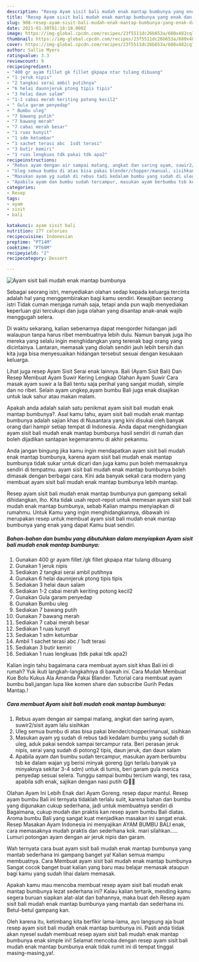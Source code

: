 ```yaml
---
description: "Resep Ayam sisit bali mudah enak mantap bumbunya yang enak dan Mudah Dibuat"
title: "Resep Ayam sisit bali mudah enak mantap bumbunya yang enak dan Mudah Dibuat"
slug: 908-resep-ayam-sisit-bali-mudah-enak-mantap-bumbunya-yang-enak-dan-mudah-dibuat
date: 2021-01-30T01:18:18.000Z
image: https://img-global.cpcdn.com/recipes/23f5511dc26b653a/680x482cq70/ayam-sisit-bali-mudah-enak-mantap-bumbunya-foto-resep-utama.jpg
thumbnail: https://img-global.cpcdn.com/recipes/23f5511dc26b653a/680x482cq70/ayam-sisit-bali-mudah-enak-mantap-bumbunya-foto-resep-utama.jpg
cover: https://img-global.cpcdn.com/recipes/23f5511dc26b653a/680x482cq70/ayam-sisit-bali-mudah-enak-mantap-bumbunya-foto-resep-utama.jpg
author: Sallie Myers
ratingvalue: 3.3
reviewcount: 9
recipeingredient:
- "400 gr ayam fillet gk fillet gkpapa ntar tulang dibuang"
- "1 jeruk nipis"
- "2 tangkai serai ambil putihnya"
- "6 helai daunnjeruk ptong tipis tipis"
- "3 helai daun salam"
- "1-2 cabai merah keriting potong kecil2"
- " Gula garam penyedap"
- " Bumbu uleg"
- "7 bawang putih"
- "7 bawang merah"
- "7 cabai merah besar"
- "1 ruas kunyit"
- "1 sdm ketumbar"
- "1 sachet terasi abc  1sdt terasi"
- "3 butir kemiri"
- "1 ruas lengkuas tdk pakai tdk apa2"
recipeinstructions:
- "Rebus ayam dengan air sampai matang, angkat dan saring ayam, suwir2/sisit ayam lalu sisihkan"
- "Uleg semua bumbu di atas bisa pakai blender/chopper/manual, sisihkan"
- "Masukan ayam yg sudah di rebus tadi kedalam bumbu yang sudah di uleg, aduk pakai sendok sampai tercampur rata. Beri perasan jeruk nipis, serai yang sudah di potong2 tipis, daun jeruk, dan daun salam"
- "Apabila ayam dan bumbu sudah tercampur, masukan ayam berbumbu tsb ke dalam wajan yg berisi minyak goreng (jgn terlalu banyak ya minyaknya sekitar 3-4 sdm) untuk di tumis, beri garam gula merica penyedap sesuai selera. Tunggu sampai bumbu tercium wangi, tes rasa, apabila sdh enak, sajikan dengan nasi putih 😋💪🏻"
categories:
- Resep
tags:
- ayam
- sisit
- bali

katakunci: ayam sisit bali 
nutrition: 277 calories
recipecuisine: Indonesian
preptime: "PT14M"
cooktime: "PT60M"
recipeyield: "2"
recipecategory: Dessert

---
```



![Ayam sisit bali mudah enak mantap bumbunya](https://img-global.cpcdn.com/recipes/23f5511dc26b653a/680x482cq70/ayam-sisit-bali-mudah-enak-mantap-bumbunya-foto-resep-utama.jpg)

Sebagai seorang istri, menyediakan olahan sedap kepada keluarga tercinta adalah hal yang menggembirakan bagi kamu sendiri. Kewajiban seorang istri Tidak cuman menjaga rumah saja, tetapi anda pun wajib menyediakan keperluan gizi tercukupi dan juga olahan yang disantap anak-anak wajib menggugah selera.

Di waktu  sekarang, kalian sebenarnya dapat mengorder hidangan jadi walaupun tanpa harus ribet membuatnya lebih dulu. Namun banyak juga lho mereka yang selalu ingin menghidangkan yang terenak bagi orang yang dicintainya. Lantaran, memasak yang diolah sendiri jauh lebih bersih dan kita juga bisa menyesuaikan hidangan tersebut sesuai dengan kesukaan keluarga. 

Lihat juga resep Ayam Sisit Serai enak lainnya. Bali (Ayam Sisit Bali) Dan Resep Membuat Ayam Suwir Kering Lengkap Olahan Ayam Suwir Cara masak ayam suwir a la Bali tentu saja perihal yang sangat mudah, simple dan no ribet. Selain ayam ungkep,ayam bumbu Bali juga enak disajikan untuk lauk sahur atau makan malam.

Apakah anda adalah salah satu penikmat ayam sisit bali mudah enak mantap bumbunya?. Asal kamu tahu, ayam sisit bali mudah enak mantap bumbunya adalah sajian khas di Nusantara yang kini disukai oleh banyak orang dari hampir setiap tempat di Indonesia. Anda dapat menghidangkan ayam sisit bali mudah enak mantap bumbunya hasil sendiri di rumah dan boleh dijadikan santapan kegemaranmu di akhir pekanmu.

Anda jangan bingung jika kamu ingin mendapatkan ayam sisit bali mudah enak mantap bumbunya, karena ayam sisit bali mudah enak mantap bumbunya tidak sukar untuk dicari dan juga kamu pun boleh memasaknya sendiri di tempatmu. ayam sisit bali mudah enak mantap bumbunya boleh dimasak dengan berbagai cara. Kini ada banyak sekali cara modern yang membuat ayam sisit bali mudah enak mantap bumbunya lebih mantap.

Resep ayam sisit bali mudah enak mantap bumbunya pun gampang sekali dihidangkan, lho. Kita tidak usah repot-repot untuk memesan ayam sisit bali mudah enak mantap bumbunya, sebab Kalian mampu menyiapkan di rumahmu. Untuk Kamu yang ingin menghidangkannya, dibawah ini merupakan resep untuk membuat ayam sisit bali mudah enak mantap bumbunya yang enak yang dapat Kamu buat sendiri.

<!--inarticleads1-->

##### Bahan-bahan dan bumbu yang dibutuhkan dalam menyiapkan Ayam sisit bali mudah enak mantap bumbunya:

1. Gunakan 400 gr ayam fillet /gk fillet gkpapa ntar tulang dibuang
1. Gunakan 1 jeruk nipis
1. Sediakan 2 tangkai serai ambil putihnya
1. Gunakan 6 helai daunnjeruk ptong tipis tipis
1. Sediakan 3 helai daun salam
1. Sediakan 1-2 cabai merah keriting potong kecil2
1. Gunakan  Gula garam penyedap
1. Gunakan  Bumbu uleg
1. Sediakan 7 bawang putih
1. Gunakan 7 bawang merah
1. Sediakan 7 cabai merah besar
1. Sediakan 1 ruas kunyit
1. Sediakan 1 sdm ketumbar
1. Ambil 1 sachet terasi abc / 1sdt terasi
1. Sediakan 3 butir kemiri
1. Sediakan 1 ruas lengkuas (tdk pakai tdk apa2)


Kalian ingin tahu bagaimana cara membuat ayam sisit khas Bali ini di rumah? Yuk ikuti langkah-langkahnya di bawah ini. Cara Mudah Membuat Kue Bolu Kukus Ala Amanda Pakai Blander. Tutorial cara membuat ayam bumbu bali,jangan lupa like komen share dan subscribe Gurih Pedas Mantap.! 

<!--inarticleads2-->

##### Cara membuat Ayam sisit bali mudah enak mantap bumbunya:

1. Rebus ayam dengan air sampai matang, angkat dan saring ayam, suwir2/sisit ayam lalu sisihkan
1. Uleg semua bumbu di atas bisa pakai blender/chopper/manual, sisihkan
1. Masukan ayam yg sudah di rebus tadi kedalam bumbu yang sudah di uleg, aduk pakai sendok sampai tercampur rata. Beri perasan jeruk nipis, serai yang sudah di potong2 tipis, daun jeruk, dan daun salam
1. Apabila ayam dan bumbu sudah tercampur, masukan ayam berbumbu tsb ke dalam wajan yg berisi minyak goreng (jgn terlalu banyak ya minyaknya sekitar 3-4 sdm) untuk di tumis, beri garam gula merica penyedap sesuai selera. Tunggu sampai bumbu tercium wangi, tes rasa, apabila sdh enak, sajikan dengan nasi putih 😋💪🏻


Olahan Ayam Ini Lebih Enak dari Ayam Goreng. resep dapur mantul. Resep ayam bumbu Bali ini ternyata tidaklah terlalu sulit, karena bahan dan bumbu yang digunakan cukup sederhana, jadi untuk membuatnya sendiri di Bagaimana, cukup mudah dan praktis kan resep ayam bumbu Bali diatas. Aroma bumbu Bali yang sangat kuat menjadikan masakan ini sangat enak. Resep Masakan Ayam Indonesia ini menyajikan AYAM BUMBU BALI enak, cara memasaknya mudah praktis dan sederhana kok. mari silahkan….. Lumuri potongan ayam dengan air jeruk nipis dan garam. 

Wah ternyata cara buat ayam sisit bali mudah enak mantap bumbunya yang mantab sederhana ini gampang banget ya! Kalian semua mampu membuatnya. Cara Membuat ayam sisit bali mudah enak mantap bumbunya Sangat cocok banget buat kalian yang baru mau belajar memasak ataupun bagi kamu yang sudah lihai dalam memasak.

Apakah kamu mau mencoba membuat resep ayam sisit bali mudah enak mantap bumbunya lezat sederhana ini? Kalau kalian tertarik, mending kamu segera buruan siapkan alat-alat dan bahannya, maka buat deh Resep ayam sisit bali mudah enak mantap bumbunya yang mantab dan sederhana ini. Betul-betul gampang kan. 

Oleh karena itu, ketimbang kita berfikir lama-lama, ayo langsung aja buat resep ayam sisit bali mudah enak mantap bumbunya ini. Pasti anda tiidak akan nyesel sudah membuat resep ayam sisit bali mudah enak mantap bumbunya enak simple ini! Selamat mencoba dengan resep ayam sisit bali mudah enak mantap bumbunya enak tidak rumit ini di tempat tinggal masing-masing,ya!.

